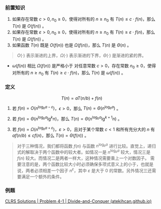 ### 前置知识

1. 如果存在常数 $c>0,n_0\ge0$，使得对所有的 $n\ge n_0$ 有 $T(n)\le c\cdot f(n)$，那么 $T(n)$ 是 $O(f(n))$ 。
2. 如果存在常数 $\varepsilon>0,n_0\ge0$，使得对所有的 $n\ge n_0$ 有 $T(n)\ge \varepsilon\cdot f(n)$，那么 $T(n)$ 是 $\Omega(f(n))$ 。
3. 如果函数 $T(n)$ 既是 $O(f(n))$ 也是 $\Omega(f(n))$，那么 $T(n)$ 是 $\Theta(n)$ 。
> $O(\cdot)$ 表示渐进的上界，$\Omega(\cdot)$ 表示渐进的下界，$\Theta(\cdot)$ 是渐进的紧的界。

- $\omega(f(n))$ 相比 $\Omega(f(n))$ 是严格小于
  对任意常数 $c>0$，存在常数 $n_0\ge0$，使得对所有的 $n\ge n_0$ 有 $T(n)\ge c\cdot f(n)$，那么 $T(n)$ 是 $\omega(f(n))$ 。


### 定义

$$T(n)=aT(n/b)+f(n)$$
1.  若 $f(n) = O(n^{\log_b a - \varepsilon})$，$\epsilon > 0$，那么 $T(n) = \Theta(n^{\log_b a})$ 。

2.  若 $f(n) = \Theta(n^{\log_b a}\lg^kn)$，那么 $T(n) = \Theta(n^{\log_b a} \lg^{k+1}n)$ 。

3.  若 $f(n) = \Omega(n^{\log_b a + \varepsilon})$，$\varepsilon > 0$，且对于某个常数 $c<1$ 和所有充分大的 $n$ 有 $af(n/b) \leq cf(n)$，那么 $T(n) = \Theta(f(n))$ 。

> 对于三种情况，我们都将函数 $f(n)$ 与函数 $n^{\log_ba}$ 进行比较。直觉上，递归式的解取决于两个函数中的较大者。如情况一是 $n^{\log_ba}$ 较大，情况三是 $f(n)$ 较大。而情况二是两者一样大，这种情况需要乘上一个对数因子。
> 需要注意的是，两个函数比较大小时必须确保多项式意义上的小于，也就是说，两者必须相差一个因子 $n^\varepsilon$，其中 $\varepsilon$ 是大于 $0$ 的常数。另外情况三还需要满足一个额外的条件。

### 例题

[CLRS Solutions | Problem 4-1 | Divide-and-Conquer (atekihcan.github.io)](https://atekihcan.github.io/CLRS/04/P04-01/)